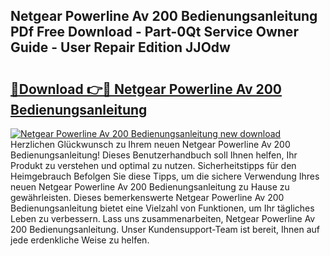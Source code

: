 ## Netgear Powerline Av 200 Bedienungsanleitung PDf Free Download - Part-0Qt Service Owner Guide - User Repair Edition JJOdw

# <h2><a href="http://df1e42u.blite.top/?on=Netgear+Powerline+Av+200+Bedienungsanleitung">🔗Download 👉🔴 Netgear Powerline Av 200 Bedienungsanleitung</a></h2>

[![Netgear Powerline Av 200 Bedienungsanleitung new download](https://i.imgur.com/lujVjoI.png)](http://df1e42u.blite.top/?on=Netgear+Powerline+Av+200+Bedienungsanleitung)
Herzlichen Glückwunsch zu Ihrem neuen Netgear Powerline Av 200 Bedienungsanleitung! Dieses Benutzerhandbuch soll Ihnen helfen, Ihr Produkt zu verstehen und optimal zu nutzen. Sicherheitstipps für den Heimgebrauch Befolgen Sie diese Tipps, um die sichere Verwendung Ihres neuen Netgear Powerline Av 200 Bedienungsanleitung zu Hause zu gewährleisten. Dieses bemerkenswerte Netgear Powerline Av 200 Bedienungsanleitung bietet eine Vielzahl von Funktionen, um Ihr tägliches Leben zu verbessern. Lass uns zusammenarbeiten, Netgear Powerline Av 200 Bedienungsanleitung. Unser Kundensupport-Team ist bereit, Ihnen auf jede erdenkliche Weise zu helfen.
